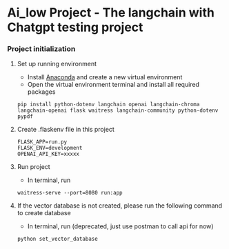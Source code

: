 # Ai_low Project - The langchain with Chatgpt testing project
### Project initialization 

1. Set up running environment
    - Install [Anaconda](https://www.anaconda.com/download) and create a new virtual environment
    - Open the virtual environment terminal and install all required packages
    ```
    pip install python-dotenv langchain openai langchain-chroma langchain-openai flask waitress langchain-community python-dotenv pypdf
    ```

2. Create .flaskenv file in this project
    ```
    FLASK_APP=run.py
    FLASK_ENV=development
    OPENAI_API_KEY=xxxxx
    ```

4. Run project
    - In terminal, run 
    ```
    waitress-serve --port=8080 run:app
    ```
6. If the vector database is not created, please run the following command to create database
    - In terminal, run (deprecated, just use postman to call api for now)
    ```
    python set_vector_database
    ```